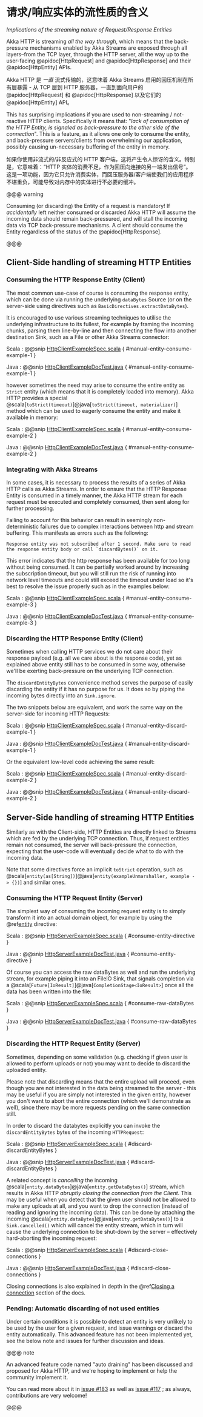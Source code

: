 # 请求/响应实体的流性质的含义
*Implications of the streaming nature of Request/Response Entities*

Akka HTTP is streaming *all the way through*, which means that the back-pressure mechanisms enabled by Akka Streams
are exposed through all layers–from the TCP layer, through the HTTP server, all the way up to the user-facing @apidoc[HttpRequest]
and @apidoc[HttpResponse] and their @apidoc[HttpEntity] APIs.

Akka HTTP 是 *一直* 流式传输的，这意味着 Akka Streams 启用的回压机制在所有层暴露 - 从 TCP 层到 HTTP 服务器，一直到面向用户的
@apidoc[HttpRequest] 和 @apidoc[HttpResponse] 以及它们的 @apidoc[HttpEntity] API。

This has surprising implications if you are used to non-streaming / not-reactive HTTP clients.
Specifically it means that: "*lack of consumption of the HTTP Entity, is signaled as back-pressure to the other
side of the connection*". This is a feature, as it allows one only to consume the entity, and back-pressure servers/clients
from overwhelming our application, possibly causing un-necessary buffering of the entity in memory.

如果你使用非流式的/非反应式的 HTTP 客户端，这将产生令人惊讶的含义。特别是，它意味着：“HTTP 实体的消费不足，作为回压向连接的另一端发出信号”。
这是一项功能，因为它只允许消费实体，而回压服务器/客户端使我们的应用程序不堪重负，可能导致对内存中的实体进行不必要的缓冲。

@@@ warning

Consuming (or discarding) the Entity of a request is mandatory!
If *accidentally* left neither consumed or discarded Akka HTTP will
assume the incoming data should remain back-pressured, and will stall the incoming data via TCP back-pressure mechanisms.
A client should consume the Entity regardless of the status of the @apidoc[HttpResponse].

@@@

## Client-Side handling of streaming HTTP Entities

### Consuming the HTTP Response Entity (Client)

The most common use-case of course is consuming the response entity, which can be done via
running the underlying `dataBytes` Source (or on the server-side using directives such as `BasicDirectives.extractDataBytes`).

It is encouraged to use various streaming techniques to utilise the underlying infrastructure to its fullest,
for example by framing the incoming chunks, parsing them line-by-line and then connecting the flow into another
destination Sink, such as a File or other Akka Streams connector:

Scala
:   @@snip [HttpClientExampleSpec.scala]($test$/scala/docs/http/scaladsl/HttpClientExampleSpec.scala) { #manual-entity-consume-example-1 }

Java
:   @@snip [HttpClientExampleDocTest.java]($test$/java/docs/http/javadsl/HttpClientExampleDocTest.java) { #manual-entity-consume-example-1 }

however sometimes the need may arise to consume the entire entity as `Strict` entity (which means that it is
completely loaded into memory). Akka HTTP provides a special @scala[`toStrict(timeout)`]@java[`toStrict(timeout, materializer)`] method which can be used to
eagerly consume the entity and make it available in memory:

Scala
:   @@snip [HttpClientExampleSpec.scala]($test$/scala/docs/http/scaladsl/HttpClientExampleSpec.scala) { #manual-entity-consume-example-2 }

Java
:   @@snip [HttpClientExampleDocTest.java]($test$/java/docs/http/javadsl/HttpClientExampleDocTest.java) { #manual-entity-consume-example-2 }

### Integrating with Akka Streams
In some cases, it is necessary to process the results of a series of Akka HTTP calls as Akka Streams. In order
to ensure that the HTTP Response Entity is consumed in a timely manner, the Akka HTTP stream for each request must
be executed and completely consumed, then sent along for further processing.

Failing to account for this behavior can result in seemingly non-deterministic failures due to complex interactions
between http and stream buffering. This manifests as errors such as the following:

```
Response entity was not subscribed after 1 second. Make sure to read the response entity body or call `discardBytes()` on it.
```

This error indicates that the http response has been available for too long without being consumed. It can be 
partially worked around by increasing the subscription timeout, but you will still run the risk of running into network 
level timeouts and could still exceed the timeout under load so it's best to resolve the issue properly such as in 
the examples below: 

Scala
:   @@snip [HttpClientExampleSpec.scala]($test$/scala/docs/http/scaladsl/HttpClientExampleSpec.scala) { #manual-entity-consume-example-3 }

Java
:   @@snip [HttpClientExampleDocTest.java]($test$/java/docs/http/javadsl/HttpClientExampleDocTest.java) { #manual-entity-consume-example-3 }

### Discarding the HTTP Response Entity (Client)

Sometimes when calling HTTP services we do not care about their response payload (e.g. all we care about is the response code),
yet as explained above entity still has to be consumed in some way, otherwise we'll be exerting back-pressure on the
underlying TCP connection.

The `discardEntityBytes` convenience method serves the purpose of easily discarding the entity if it has no purpose for us.
It does so by piping the incoming bytes directly into an `Sink.ignore`.

The two snippets below are equivalent, and work the same way on the server-side for incoming HTTP Requests:

Scala
:   @@snip [HttpClientExampleSpec.scala]($test$/scala/docs/http/scaladsl/HttpClientExampleSpec.scala) { #manual-entity-discard-example-1 }

Java
:   @@snip [HttpClientExampleDocTest.java]($test$/java/docs/http/javadsl/HttpClientExampleDocTest.java) { #manual-entity-discard-example-1 }

Or the equivalent low-level code achieving the same result:

Scala
:   @@snip [HttpClientExampleSpec.scala]($test$/scala/docs/http/scaladsl/HttpClientExampleSpec.scala) { #manual-entity-discard-example-2 }

Java
:   @@snip [HttpClientExampleDocTest.java]($test$/java/docs/http/javadsl/HttpClientExampleDocTest.java) { #manual-entity-discard-example-2 }

## Server-Side handling of streaming HTTP Entities

Similarly as with the Client-side, HTTP Entities are directly linked to Streams which are fed by the underlying
TCP connection. Thus, if request entities remain not consumed, the server will back-pressure the connection, expecting
that the user-code will eventually decide what to do with the incoming data.

Note that some directives force an implicit `toStrict` operation, such as @scala[`entity(as[String])`]@java[`entity(exampleUnmarshaller, example -> {})`] and similar ones.

### Consuming the HTTP Request Entity (Server)

The simplest way of consuming the incoming request entity is to simply transform it into an actual domain object,
for example by using the @ref[entity](routing-dsl/directives/marshalling-directives/entity.md) directive:

Scala
:   @@snip [HttpServerExampleSpec.scala]($test$/scala/docs/http/scaladsl/HttpServerExampleSpec.scala) { #consume-entity-directive }

Java
:   @@snip [HttpServerExampleDocTest.java]($test$/java/docs/http/javadsl/server/HttpServerExampleDocTest.java) { #consume-entity-directive }

Of course you can access the raw dataBytes as well and run the underlying stream, for example piping it into an
FileIO Sink, that signals completion via a @scala[`Future[IoResult]`]@java[`CompletionStage<IoResult>`] once all the data has been written into the file:

Scala
:   @@snip [HttpServerExampleSpec.scala]($test$/scala/docs/http/scaladsl/HttpServerExampleSpec.scala) { #consume-raw-dataBytes }

Java
:   @@snip [HttpServerExampleDocTest.java]($test$/java/docs/http/javadsl/server/HttpServerExampleDocTest.java) { #consume-raw-dataBytes }

### Discarding the HTTP Request Entity (Server)

Sometimes, depending on some validation (e.g. checking if given user is allowed to perform uploads or not)
you may want to decide to discard the uploaded entity.

Please note that discarding means that the entire upload will proceed, even though you are not interested in the data
being streamed to the server - this may be useful if you are simply not interested in the given entity, however
you don't want to abort the entire connection (which we'll demonstrate as well), since there may be more requests
pending on the same connection still.

In order to discard the databytes explicitly you can invoke the `discardEntityBytes` bytes of the incoming `HTTPRequest`:

Scala
:   @@snip [HttpServerExampleSpec.scala]($test$/scala/docs/http/scaladsl/HttpServerExampleSpec.scala) { #discard-discardEntityBytes }

Java
:   @@snip [HttpServerExampleDocTest.java]($test$/java/docs/http/javadsl/server/HttpServerExampleDocTest.java) { #discard-discardEntityBytes }

A related concept is *cancelling* the incoming @scala[`entity.dataBytes`]@java[`entity.getDataBytes()`] stream, which results in Akka HTTP
*abruptly closing the connection from the Client*. This may be useful when you detect that the given user should not be allowed to make any
uploads at all, and you want to drop the connection (instead of reading and ignoring the incoming data).
This can be done by attaching the incoming @scala[`entity.dataBytes`]@java[`entity.getDataBytes()`] to a `Sink.cancelled()` which will cancel
the entity stream, which in turn will cause the underlying connection to be shut-down by the server –
effectively hard-aborting the incoming request:

Scala
:   @@snip [HttpServerExampleSpec.scala]($test$/scala/docs/http/scaladsl/HttpServerExampleSpec.scala) { #discard-close-connections }

Java
:   @@snip [HttpServerExampleDocTest.java]($test$/java/docs/http/javadsl/server/HttpServerExampleDocTest.java) { #discard-close-connections }

Closing connections is also explained in depth in the @ref[Closing a connection](server-side/low-level-api.md#http-closing-connection-low-level)
section of the docs.

### Pending: Automatic discarding of not used entities

Under certain conditions it is possible to detect an entity is very unlikely to be used by the user for a given request,
and issue warnings or discard the entity automatically. This advanced feature has not been implemented yet, see the below
note and issues for further discussion and ideas.

@@@ note

An advanced feature code named "auto draining" has been discussed and proposed for Akka HTTP, and we're hoping
to implement or help the community implement it.

You can read more about it in [issue #183](https://github.com/akka/akka-http/issues/183)
as well as [issue #117](https://github.com/akka/akka-http/issues/117) ; as always, contributions are very welcome!

@@@
